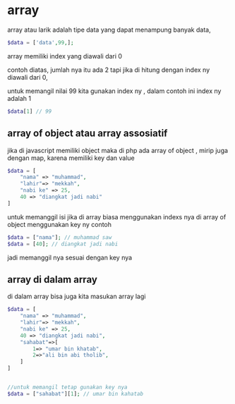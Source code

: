 # array
array atau larik adalah tipe data yang dapat menampung banyak data, 

```php
$data = ['data',99,];
```

array memiliki index yang diawali dari 0

contoh diatas, jumlah nya itu ada 2
tapi jika di hitung dengan index ny diawali dari 0,

untuk memangil nilai 99
kita gunakan index ny , dalam contoh ini index ny adalah 1

```php
$data[1] // 99
```

## array of object atau array assosiatif

jika di javascript memiliki object
maka di php ada array of object , mirip juga dengan map, karena memiliki key dan value


```php
$data = [
    "nama" => "muhammad",
    "lahir"=> "mekkah",
    "nabi ke" => 25,
    40 => "diangkat jadi nabi"
]
```
untuk memanggil isi jika di array biasa menggunakan indexs nya di array of object menggunakan key ny
contoh

```php
$data = ["nama"]; // muhammad saw
$data = [40]; // diangkat jadi nabi

```
jadi memanggil nya sesuai dengan key nya

## array di dalam array
di dalam array bisa juga kita masukan array lagi
```php
$data = [
    "nama" => "muhammad",
    "lahir"=> "mekkah",
    "nabi ke" => 25,
    40 => "diangkat jadi nabi",
    "sahabat"=>[
        1=> "umar bin khatab",
        2=>"ali bin abi tholib",
    ]
]


//untuk memangil tetap gunakan key nya
$data = ["sahabat"][1]; // umar bin kahatab

```